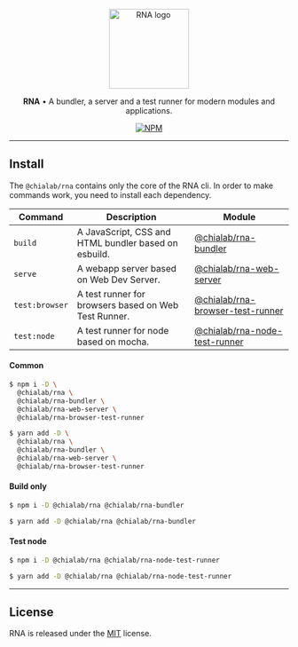 <p align="center">
    <a href="https://www.chialab.io/p/rna">
        <img alt="RNA logo" width="144" height="144" src="https://raw.githack.com/chialab/rna/main/logo.svg" />
    </a>
</p>

<p align="center">
    <strong>RNA</strong> • A bundler, a server and a test runner for modern modules and applications.
</p>

<p align="center">
    <a href="https://www.npmjs.com/package/@chialab/rna"><img alt="NPM" src="https://img.shields.io/npm/v/@chialab/rna.svg?style=flat-square"></a>
</p>

---

## Install

The `@chialab/rna` contains only the core of the RNA cli. In order to make commands work, you need to install each dependency.

| Command | Description | Module |
| ------- | ----------- | ------ |
| `build` | A JavaScript, CSS and HTML bundler based on esbuild. | [@chialab/rna-bundler](https://www.npmjs.com/package/@chialab/rna-bundler) |
| `serve` | A webapp server based on Web Dev Server. | [@chialab/rna-web-server](https://www.npmjs.com/package/@chialab/rna-web-server) |
| `test:browser` | A test runner for browsers based on Web Test Runner. | [@chialab/rna-browser-test-runner](https://www.npmjs.com/package/@chialab/rna-browser-test-runner) |
| `test:node` | A test runner for node based on mocha. | [@chialab/rna-node-test-runner](https://www.npmjs.com/package/@chialab/rna-node-test-runner) |

#### Common

```sh
$ npm i -D \
  @chialab/rna \
  @chialab/rna-bundler \
  @chialab/rna-web-server \
  @chialab/rna-browser-test-runner

$ yarn add -D \
  @chialab/rna \
  @chialab/rna-bundler \
  @chialab/rna-web-server \
  @chialab/rna-browser-test-runner
```

#### Build only

```sh
$ npm i -D @chialab/rna @chialab/rna-bundler

$ yarn add -D @chialab/rna @chialab/rna-bundler
```

#### Test node

```sh
$ npm i -D @chialab/rna @chialab/rna-node-test-runner

$ yarn add -D @chialab/rna @chialab/rna-node-test-runner
```

---

## License

RNA is released under the [MIT](https://github.com/chialab/rna/blob/master/packages/rna/LICENSE) license.
